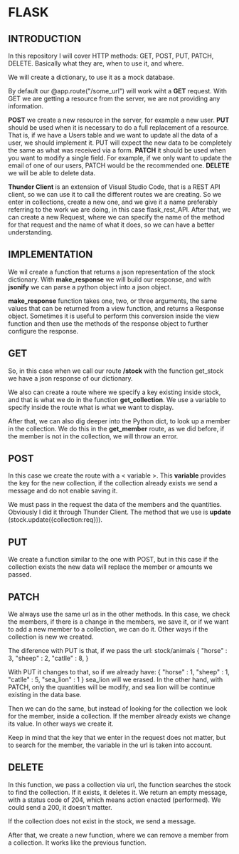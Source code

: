 # FLASK

## INTRODUCTION

In this repository I will cover HTTP methods: GET, POST, PUT, PATCH, DELETE. Basically what they are, when to use it, and where.

We will create a dictionary, to use it as a mock database. 

By default our @app.route("/some_url") will work wiht a **GET** request. With GET we are getting a resource from the server, we are not providing any information.  

**POST** we create a new resource in the server, for example a new user. 
**PUT** should be used when it is necessary to do a full replacement of a resource. That is, if we have a Users table and we want to update all the data of a user, we should implement it. PUT will expect the new data to be completely the same as what was received via a form.
**PATCH** it should be used when you want to modify a single field. For example, if we only want to update the email of one of our users, PATCH would be the recommended one.
**DELETE** we will be able to delete data. 

**Thunder Client** is an extension of Visual Studio Code, that is a REST API client, so we can use it to call the different routes we are creating. So we enter in collections, create a new one, and we give it a name preferably referring to the work we are doing, in this case flask_rest_API. After that, we can create a new Request, where we can specify the name of the method for that request and the name of what it does, so we can have a better understanding.

## IMPLEMENTATION

We wil create a function that returns a json representation of the stock dictionary. With **make_response** we will build our response, and with **jsonify** we can parse a python object into a json object.  

**make_response** function takes one, two, or three arguments, the same values that can be returned from a view function, and returns a Response object. Sometimes it is useful to perform this conversion inside the view function and then use the methods of the response object to further configure the response.

## GET

So, in this case when we call our route **/stock** with the function get_stock we have a json response of our dictionary. 

We also can create a route where we specify a key existing inside stock, and that is what we do in the function **get_collection**. We use a variable to specify inside the route what is what we want to display. 

After that, we can also dig deeper into the Python dict, to look up a member in the collection. We do this in the **get_member** route, as we did before, if the member is not in the collection, we will throw an error.

## POST

In this case we create the route with a < variable >. This **variable** provides the key for the new collection, if the collection already exists we send a message and do not enable saving it. 

We must pass in the request the data of the members and the quantities. Obviously I did it through Thunder Client.
The method that we use is **update** (stock.update({collection:req})). 

## PUT

We create a function similar to the one with POST, but in this case if the collection exists the new data will replace the member or amounts we passed. 

## PATCH

We always use the same url as in the other methods. In this case, we check the members, if there is a change in the members, we save it, or if we want to add a new member to a collection, we can do it. Other ways if the collection is new we created. 

The diference with PUT is that, if we pass the url: stock/animals 
{
    "horse" : 3,
    "sheep" : 2,
    "catlle" : 8,
}

With PUT it changes to that, so if we already have: 
{
    "horse" : 1,
    "sheep" : 1,
    "catlle" : 5,
    "sea_lion" : 1
}
sea_lion will we erased. In the other hand, with PATCH, only the quantities will be modify, and sea lion will be continue existing in the data base.

Then we can do the same, but instead of looking for the collection we look for the member, inside a collection. If the member already exists we change its value. In other ways we create it. 

Keep in mind that the key that we enter in the request does not matter, but to search for the member, the variable in the url is taken into account.

## DELETE

In this function, we pass a collection via url, the function searches the stock to find the collection. If it exists, it deletes it. We return an empty message, with a status code of 204, which means action enacted (performed). We could send a 200, it doesn't matter.

If the collection does not exist in the stock, we send a message.

After that, we create a new function, where we can remove a member from a collection. It works like the previous function.  
